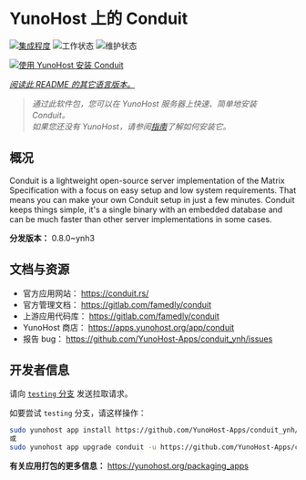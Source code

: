 <!--
注意：此 README 由 <https://github.com/YunoHost/apps/tree/master/tools/readme_generator> 自动生成
请勿手动编辑。
-->

# YunoHost 上的 Conduit

[![集成程度](https://dash.yunohost.org/integration/conduit.svg)](https://ci-apps.yunohost.org/ci/apps/conduit/) ![工作状态](https://ci-apps.yunohost.org/ci/badges/conduit.status.svg) ![维护状态](https://ci-apps.yunohost.org/ci/badges/conduit.maintain.svg)

[![使用 YunoHost 安装 Conduit](https://install-app.yunohost.org/install-with-yunohost.svg)](https://install-app.yunohost.org/?app=conduit)

*[阅读此 README 的其它语言版本。](./ALL_README.md)*

> *通过此软件包，您可以在 YunoHost 服务器上快速、简单地安装 Conduit。*  
> *如果您还没有 YunoHost，请参阅[指南](https://yunohost.org/install)了解如何安装它。*

## 概况

Conduit is a lightweight open-source server implementation of the Matrix Specification with a focus on easy setup and low system requirements. That means you can make your own Conduit setup in just a few minutes.
Conduit keeps things simple, it's a single binary with an embedded database and can be much faster than other server implementations in some cases.

**分发版本：** 0.8.0~ynh3
## 文档与资源

- 官方应用网站： <https://conduit.rs/>
- 官方管理文档： <https://gitlab.com/famedly/conduit>
- 上游应用代码库： <https://gitlab.com/famedly/conduit>
- YunoHost 商店： <https://apps.yunohost.org/app/conduit>
- 报告 bug： <https://github.com/YunoHost-Apps/conduit_ynh/issues>

## 开发者信息

请向 [`testing` 分支](https://github.com/YunoHost-Apps/conduit_ynh/tree/testing) 发送拉取请求。

如要尝试 `testing` 分支，请这样操作：

```bash
sudo yunohost app install https://github.com/YunoHost-Apps/conduit_ynh/tree/testing --debug
或
sudo yunohost app upgrade conduit -u https://github.com/YunoHost-Apps/conduit_ynh/tree/testing --debug
```

**有关应用打包的更多信息：** <https://yunohost.org/packaging_apps>
